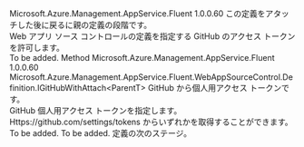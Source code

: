 <Type Name="IWithGitHubAccessToken&lt;ParentT&gt;" FullName="Microsoft.Azure.Management.AppService.Fluent.WebAppSourceControl.Definition.IWithGitHubAccessToken&lt;ParentT&gt;">
  <TypeSignature Language="C#" Value="public interface IWithGitHubAccessToken&lt;ParentT&gt;" />
  <TypeSignature Language="ILAsm" Value=".class public interface auto ansi abstract IWithGitHubAccessToken`1&lt;ParentT&gt;" />
  <TypeSignature Language="DocId" Value="T:Microsoft.Azure.Management.AppService.Fluent.WebAppSourceControl.Definition.IWithGitHubAccessToken`1" />
  <TypeSignature Language="VB.NET" Value="Public Interface IWithGitHubAccessToken(Of ParentT)" />
  <TypeSignature Language="F#" Value="type IWithGitHubAccessToken&lt;'ParentT&gt; = interface" />
  <AssemblyInfo>
    <AssemblyName>Microsoft.Azure.Management.AppService.Fluent</AssemblyName>
    <AssemblyVersion>1.0.0.60</AssemblyVersion>
  </AssemblyInfo>
  <TypeParameters>
    <TypeParameter Name="ParentT" />
  </TypeParameters>
  <Interfaces />
  <Docs>
    <typeparam name="ParentT">この定義をアタッチした後に戻るに親の定義の段階です。</typeparam>
    <summary>
            Web アプリ ソース コントロールの定義を指定する GitHub のアクセス トークンを許可します。
            </summary>
    <remarks>To be added.</remarks>
  </Docs>
  <Members>
    <Member MemberName="WithGitHubAccessToken">
      <MemberSignature Language="C#" Value="public Microsoft.Azure.Management.AppService.Fluent.WebAppSourceControl.Definition.IGitHubWithAttach&lt;ParentT&gt; WithGitHubAccessToken (string personalAccessToken);" />
      <MemberSignature Language="ILAsm" Value=".method public hidebysig newslot virtual instance class Microsoft.Azure.Management.AppService.Fluent.WebAppSourceControl.Definition.IGitHubWithAttach`1&lt;!ParentT&gt; WithGitHubAccessToken(string personalAccessToken) cil managed" />
      <MemberSignature Language="DocId" Value="M:Microsoft.Azure.Management.AppService.Fluent.WebAppSourceControl.Definition.IWithGitHubAccessToken`1.WithGitHubAccessToken(System.String)" />
      <MemberSignature Language="VB.NET" Value="Public Function WithGitHubAccessToken (personalAccessToken As String) As IGitHubWithAttach(Of ParentT)" />
      <MemberSignature Language="F#" Value="abstract member WithGitHubAccessToken : string -&gt; Microsoft.Azure.Management.AppService.Fluent.WebAppSourceControl.Definition.IGitHubWithAttach&lt;'ParentT&gt;" Usage="iWithGitHubAccessToken.WithGitHubAccessToken personalAccessToken" />
      <MemberType>Method</MemberType>
      <AssemblyInfo>
        <AssemblyName>Microsoft.Azure.Management.AppService.Fluent</AssemblyName>
        <AssemblyVersion>1.0.0.60</AssemblyVersion>
      </AssemblyInfo>
      <ReturnValue>
        <ReturnType>Microsoft.Azure.Management.AppService.Fluent.WebAppSourceControl.Definition.IGitHubWithAttach&lt;ParentT&gt;</ReturnType>
      </ReturnValue>
      <Parameters>
        <Parameter Name="personalAccessToken" Type="System.String" />
      </Parameters>
      <Docs>
        <param name="personalAccessToken">GitHub から個人用アクセス トークンです。</param>
        <summary>
            GitHub 個人用アクセス トークンを指定します。 Https://github.com/settings/tokens からいずれかを取得することができます。
            </summary>
        <returns>To be added.</returns>
        <remarks>To be added.</remarks>
        <return>定義の次のステージ。</return>
      </Docs>
    </Member>
  </Members>
</Type>